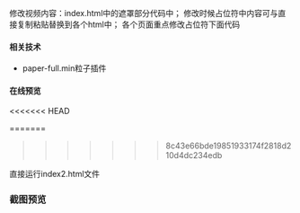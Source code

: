 修改视频内容：index.html中的遮罩部分代码中；
修改时候占位符中内容可与直接复制粘贴替换到各个html中；
各个页面重点修改占位符下面代码
#### 相关技术
- paper-full.min粒子插件


#### 在线预览
<<<<<<< HEAD

=======
>>>>>>> 8c43e66bde19851933174f2818d210d4dc234edb


直接运行index2.html文件


### 截图预览
